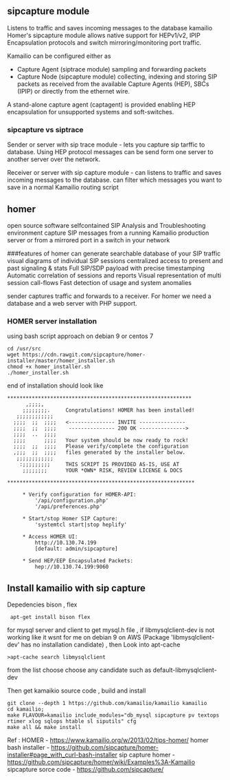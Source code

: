 
## sipcapture module 

Listens to traffic and saves incoming messages to the database
kamailio Homer's sipcapture module allows native support for HEPv1/v2, IPIP Encapsulation protocols and switch mirroring/monitoring port traffic.

Kamailio can be configured either as
- Capture Agent (siptrace module) sampling and forwarding packets
- Capture Node (sipcapture module) collecting, indexing and storing SIP packets as received from the available Capture Agents (HEP), SBCs (IPIP) or directly from the ethernet wire.
 
A stand-alone capture agent (captagent) is provided enabling HEP encapsulation for unsupported systems and soft-switches.

### sipcapture vs siptrace 

Sender or server with sip trace module - lets you capture sip tarffic to database. Using HEP protocol messages can be send form one server to another server over the network.

Receiver or server with sip capture module - can listens to traffic and saves incoming messages to the database. can filter which messages you want to save in a normal Kamailio routing script

## homer 
open source software 
selfcontained SIP Analysis and Troubleshooting environment 
capture SIP messages from a running Kamailio production server or from a mirrored port in a switch in your network

###features of homer 
can generate searchable database of your SIP traffic
visual diagrams of individual SIP sessions
centralized access to present and past signaling & stats
Full SIP/SDP payload with precise timestamping
Automatic correlation of sessions and reports
Visual representation of multi session call-flows
Fast detection of usage and system anomalies

sender captures traffic and forwards to a receiver. For homer we need a  database and a web server with PHP support.

### HOMER server installation 
using bash script approach on debian 9 or centos 7
```
cd /usr/src
wget https://cdn.rawgit.com/sipcapture/homer-installer/master/homer_installer.sh
chmod +x homer_installer.sh
./homer_installer.sh
```
end of installation should look like 
```
************************************************************
      ,;;;;,                                                 
     ;;;;;;;;.     Congratulations! HOMER has been installed!
   ;;;;;;;;;;;;                                              
  ;;;;  ;;  ;;;;   <--------------- INVITE ---------------   
  ;;;;  ;;  ;;;;    --------------- 200 OK --------------->  
  ;;;;  ..  ;;;;                                             
  ;;;;      ;;;;   Your system should be now ready to rock!
  ;;;;  ;;  ;;;;   Please verify/complete the configuration  
  ,;;;  ;;  ;;;;   files generated by the installer below.   
   ;;;;;;;;;;;;                                              
    :;;;;;;;;;     THIS SCRIPT IS PROVIDED AS-IS, USE AT     
     ;;;;;;;;      YOUR *OWN* RISK, REVIEW LICENSE & DOCS    
                                                             
*************************************************************

     * Verify configuration for HOMER-API:
         '/api/configuration.php'
         '/api/preferences.php'

     * Start/stop Homer SIP Capture:
         'systemtcl start|stop heplify'

     * Access HOMER UI:
         http://10.130.74.199
         [default: admin/sipcapture]

     * Send HEP/EEP Encapsulated Packets:
         hep://10.130.74.199:9060
```
## Install kamailio with sip capture 

Depedencies bison , flex
```
 apt-get install bison flex
```

for mysql server and client to get mysql.h file , if libmysqlclient-dev is not working 
like it wsnt for me on debian 9 on AWS (Package 'libmysqlclient-dev' has no installation candidate) , then
Look into apt-cache
```
>apt-cache search libmysqlclient
```
from the list choose choose any candidate such as default-libmysqlclient-dev

Then get kamaikio source code , build and install
```
git clone --depth 1 https://github.com/kamailio/kamailio kamailio
cd kamailio; 
make FLAVOUR=kamailio include_modules="db_mysql sipcapture pv textops rtimer xlog sqlops htable sl siputils" cfg
make all && make install
```

Ref : 
HOMER - https://www.kamailio.org/w/2013/02/tips-homer/
homer bash installer - https://github.com/sipcapture/homer-installer#page_with_curl-bash-installer
sip capture homer - https://github.com/sipcapture/homer/wiki/Examples%3A-Kamailio
sipcapture sorce code - https://github.com/sipcapture/